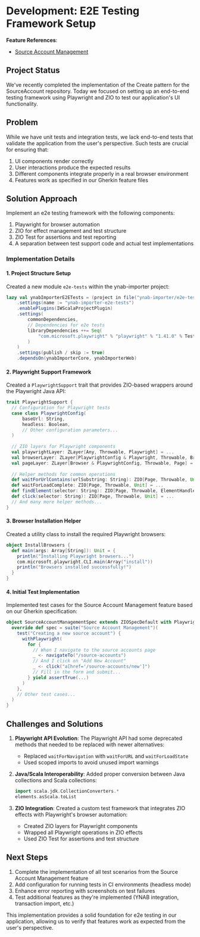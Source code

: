 # Development: E2E Testing Framework Setup

**Feature References**: 
- [Source Account Management](../ynab-importer/features/source_account_management.feature)

## Project Status

We've recently completed the implementation of the Create pattern for the SourceAccount repository. Today we focused on setting up an end-to-end testing framework using Playwright and ZIO to test our application's UI functionality.

## Problem

While we have unit tests and integration tests, we lack end-to-end tests that validate the application from the user's perspective. Such tests are crucial for ensuring that:

1. UI components render correctly
2. User interactions produce the expected results
3. Different components integrate properly in a real browser environment
4. Features work as specified in our Gherkin feature files

## Solution Approach

Implement an e2e testing framework with the following components:

1. Playwright for browser automation
2. ZIO for effect management and test structure
3. ZIO Test for assertions and test reporting
4. A separation between test support code and actual test implementations

### Implementation Details

#### 1. Project Structure Setup

Created a new module `e2e-tests` within the ynab-importer project:

```scala
lazy val ynabImporterE2ETests = (project in file("ynab-importer/e2e-tests"))
    .settings(name := "ynab-importer-e2e-tests")
    .enablePlugins(IWScalaProjectPlugin)
    .settings(
        commonDependencies,
        // Dependencies for e2e tests
        libraryDependencies ++= Seq(
            "com.microsoft.playwright" % "playwright" % "1.41.0" % Test
        )
    )
    .settings(publish / skip := true)
    .dependsOn(ynabImporterCore, ynabImporterWeb)
```

#### 2. Playwright Support Framework

Created a `PlaywrightSupport` trait that provides ZIO-based wrappers around the Playwright Java API:

```scala
trait PlaywrightSupport {
  // Configuration for Playwright tests
  case class PlaywrightConfig(
      baseUrl: String,
      headless: Boolean,
      // Other configuration parameters...
  )
  
  // ZIO layers for Playwright components
  val playwrightLayer: ZLayer[Any, Throwable, Playwright] = ...
  val browserLayer: ZLayer[PlaywrightConfig & Playwright, Throwable, Browser] = ...
  val pageLayer: ZLayer[Browser & PlaywrightConfig, Throwable, Page] = ...
  
  // Helper methods for common operations
  def waitForUrlContains(urlSubstring: String): ZIO[Page, Throwable, Unit] = ...
  def waitForLoadComplete: ZIO[Page, Throwable, Unit] = ...
  def findElement(selector: String): ZIO[Page, Throwable, ElementHandle] = ...
  def click(selector: String): ZIO[Page, Throwable, Unit] = ...
  // And many more helper methods...
}
```

#### 3. Browser Installation Helper

Created a utility class to install the required Playwright browsers:

```scala
object InstallBrowsers {
  def main(args: Array[String]): Unit = {
    println("Installing Playwright browsers...")
    com.microsoft.playwright.CLI.main(Array("install"))
    println("Browsers installed successfully!")
  }
}
```

#### 4. Initial Test Implementation

Implemented test cases for the Source Account Management feature based on our Gherkin specification:

```scala
object SourceAccountManagementSpec extends ZIOSpecDefault with PlaywrightSupport {
  override def spec = suite("Source Account Management")(
    test("Creating a new source account") {
      withPlaywright(
        for {
          // When I navigate to the source accounts page
          _ <- navigateTo("/source-accounts")
          // And I click on "Add New Account"
          _ <- click("a[href='/source-accounts/new']")
          // Fill in the form and submit...
        } yield assertTrue(...)
      )
    },
    // Other test cases...
  )
}
```

## Challenges and Solutions

1. **Playwright API Evolution**: The Playwright API had some deprecated methods that needed to be replaced with newer alternatives:
   - Replaced `waitForNavigation` with `waitForURL` and `waitForLoadState`
   - Used scoped imports to avoid unused import warnings

2. **Java/Scala Interoperability**: Added proper conversion between Java collections and Scala collections:
   ```scala
   import scala.jdk.CollectionConverters.*
   elements.asScala.toList
   ```

3. **ZIO Integration**: Created a custom test framework that integrates ZIO effects with Playwright's browser automation:
   - Created ZIO layers for Playwright components
   - Wrapped all Playwright operations in ZIO effects
   - Used ZIO Test for assertions and test structure

## Next Steps

1. Complete the implementation of all test scenarios from the Source Account Management feature
2. Add configuration for running tests in CI environments (headless mode)
3. Enhance error reporting with screenshots on test failures
4. Test additional features as they're implemented (YNAB integration, transaction import, etc.)

This implementation provides a solid foundation for e2e testing in our application, allowing us to verify that features work as expected from the user's perspective.